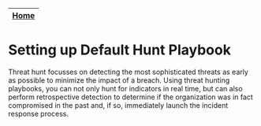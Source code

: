 | [Home](https://github.com/fortinet-fortisoar/solution-pack-soar-framework/blob/release/1.1.0/README.md) |
|--------------------------------------------|

# Setting up Default Hunt Playbook

Threat hunt focusses on detecting the most sophisticated threats as early as possible to minimize the impact of a breach. Using threat hunting playbooks, you can not only hunt for indicators in real time, but can also perform retrospective detection to determine if the organization was in fact compromised in the past and, if so, immediately launch the incident response process.

